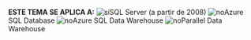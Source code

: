 **ESTE TEMA SE APLICA A:** ![sí](media/yes-icon.png "sí")SQL Server \(a partir de 2008\) ![no](media/no-icon.png "No")Azure SQL Database ![no](media/no-icon.png "no")Azure SQL Data Warehouse ![no](media/no-icon.png "no")Parallel Data Warehouse
